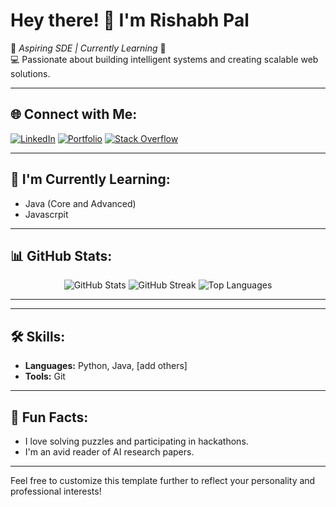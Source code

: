 # Hey there! 👋 I'm Rishabh Pal

🚀 *Aspiring SDE | Currently Learning* 🌟  
💻 Passionate about building intelligent systems and creating scalable web solutions.

---

## 🌐 Connect with Me:
[![LinkedIn](https://img.shields.io/badge/LinkedIn-0077B5?style=flat-square&logo=linkedin&logoColor=white)](https://www.linkedin.com/in/rishabhpal19)
[![Portfolio](https://img.shields.io/badge/Portfolio-000000?style=flat-square&logo=About.me&logoColor=white)](https://yourportfolio.com)
[![Stack Overflow](https://img.shields.io/badge/Stack_Overflow-F58025?style=flat-square&logo=stack-overflow&logoColor=white)](https://stackoverflow.com/users/yourid)

---

## 🧠 I'm Currently Learning:
- Java (Core and Advanced)
- Javascrpit

---

## 📊 GitHub Stats:
<div align="center">
  <img src="https://github-readme-stats.vercel.app/api?username=yourusername&show_icons=true&theme=radical" alt="GitHub Stats" />
  <img src="https://github-readme-streak-stats.herokuapp.com/?user=yourusername&theme=radical" alt="GitHub Streak" />
  <img src="https://github-readme-stats.vercel.app/api/top-langs/?username=yourusername&layout=compact&theme=radical" alt="Top Languages" />
</div>

---
---

## 🛠️ Skills:
- **Languages:** Python, Java, [add others]
- **Tools:** Git

---

## 🎯 Fun Facts:
- I love solving puzzles and participating in hackathons.
- I'm an avid reader of AI research papers.

---

Feel free to customize this template further to reflect your personality and professional interests!
